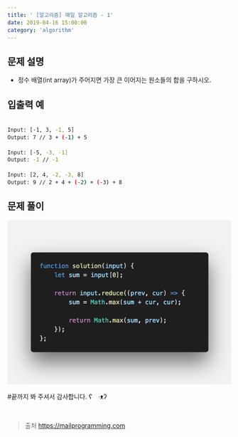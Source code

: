 ```yaml
---
title: ' [알고리즘] 매일 알고리즘 - 1'
date: 2019-04-16 15:00:00
category: 'algorithm'
---
```


문제 설명
-------

- 정수 배열(int array)가 주어지면 가장 큰 이어지는 원소들의 합을 구하시오.

입출력 예
-------
```sh

Input: [-1, 3, -1, 5]
Output: 7 // 3 + (-1) + 5

Input: [-5, -3, -1]
Output: -1 // -1

Input: [2, 4, -2, -3, 8]
Output: 9 // 2 + 4 + (-2) + (-3) + 8

```

문제 풀이
-------

![](../../../assets/everyday/everyday.1.solution.png)

#끝까지 봐 주셔서 감사합니다.  ʕ　·ᴥʔ

<br />

> 출처  <a href="https://mailprogramming.com" target="_blank">https://mailprogramming.com</a>
